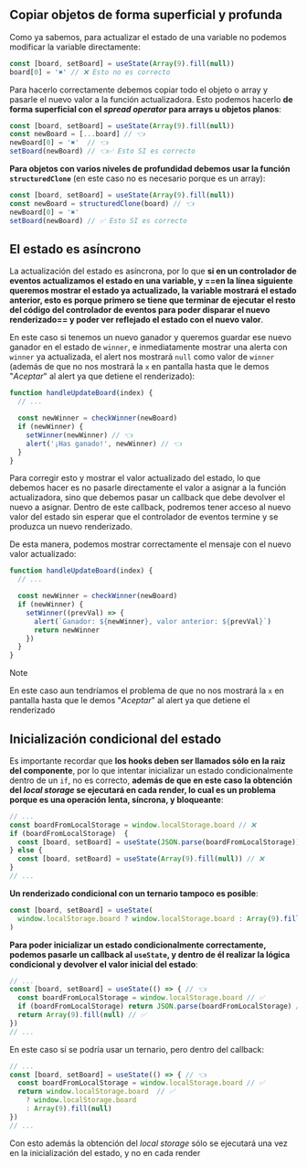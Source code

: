 ## Copiar objetos de forma superficial y profunda

Como ya sabemos, para actualizar el estado de una variable no podemos modificar la variable directamente:

```jsx
const [board, setBoard] = useState(Array(9).fill(null))
board[0] = '✖' // ❌ Esto no es correcto
```

Para hacerlo correctamente debemos copiar todo el objeto o array y pasarle el nuevo valor a la función actualizadora. Esto podemos hacerlo **de forma superficial con el _spread operator_ para arrays u objetos planos**:

```jsx
const [board, setBoard] = useState(Array(9).fill(null))
const newBoard = [...board] // 👈
newBoard[0] = '✖'  // 👈
setBoard(newBoard) // 👈✅ Esto SI es correcto
```

**Para objetos con varios niveles de profundidad debemos usar la función `structuredClone`** (en este caso no es necesario porque es un array):

```jsx
const [board, setBoard] = useState(Array(9).fill(null))
const newBoard = structuredClone(board) // 👈
newBoard[0] = '✖'
setBoard(newBoard) // ✅ Esto SI es correcto
```

## El estado es asíncrono

La actualización del estado es asíncrona, por lo que **si en un controlador de eventos actualizamos el estado en una variable, y ==en la línea siguiente queremos mostrar el estado ya actualizado, la variable mostrará el estado anterior, esto es porque primero se tiene que terminar de ejecutar el resto del código del controlador de eventos para poder disparar el nuevo renderizado== y poder ver reflejado el estado con el nuevo valor**.

En este caso si tenemos un nuevo ganador y queremos guardar ese nuevo ganador en el estado de `winner`, e inmediatamente mostrar una alerta con `winner` ya actualizada, el alert nos mostrará `null` como valor de `winner` (además de que no nos mostrará la  `x` en pantalla hasta que le demos "_Aceptar_" al alert ya que detiene el renderizado):

```jsx
function handleUpdateBoard(index) {
  // ...

  const newWinner = checkWinner(newBoard)
  if (newWinner) {
    setWinner(newWinner) // 👈
    alert('¡Has ganado!', newWinner) // 👈
  } 
}
```

Para corregir esto y mostrar el valor actualizado del estado, lo que debemos hacer es no pasarle directamente el valor a asignar a la función actualizadora, sino que debemos pasar un callback que debe devolver el nuevo a asignar. Dentro de este callback, podremos tener acceso al nuevo valor del estado sin esperar que el controlador de eventos termine y se produzca un nuevo renderizado.

De esta manera, podemos mostrar correctamente el mensaje con el nuevo valor actualizado:

```jsx
function handleUpdateBoard(index) {
  // ...

  const newWinner = checkWinner(newBoard)
  if (newWinner) {
    setWinner((prevVal) => {
      alert(`Ganador: ${newWinner}, valor anterior: ${prevVal}`)
      return newWinner
    })
  } 
}
```

>[!note]
>En este caso aun tendríamos el problema de que no nos mostrará la  `x` en pantalla hasta que le demos "_Aceptar_" al alert ya que detiene el renderizado

## Inicialización condicional del estado

Es importante recordar que **los hooks deben ser llamados sólo en la raiz del componente**, por lo que intentar inicializar un estado condicionalmente dentro de un `if`, no es correcto, **además de que en este caso la obtención del _local storage_ se ejecutará en cada render, lo cual es un problema porque es una operación lenta, síncrona, y bloqueante**:

```jsx
// ...
const boardFromLocalStorage = window.localStorage.board // ❌
if (boardFromLocalStorage)  {
  const [board, setBoard] = useState(JSON.parse(boardFromLocalStorage)) // ❌
} else {
  const [board, setBoard] = useState(Array(9).fill(null)) // ❌
}
// ...
```

**Un renderizado condicional con un ternario tampoco es posible**:

```jsx
const [board, setBoard] = useState(
  window.localStorage.board ? window.localStorage.board : Array(9).fill(null) // ❌
)
```

**Para poder inicializar un estado condicionalmente correctamente, podemos pasarle un callback al `useState`, y dentro de él realizar la lógica condicional y devolver el valor inicial del estado**:

```jsx
// ...
const [board, setBoard] = useState(() => { // 👈
  const boardFromLocalStorage = window.localStorage.board // ✅
  if (boardFromLocalStorage) return JSON.parse(boardFromLocalStorage) // ✅
  return Array(9).fill(null) // ✅
})
// ...
```

En este caso sí se podría usar un ternario, pero dentro del callback:

```jsx
// ...
const [board, setBoard] = useState(() => { // 👈
  const boardFromLocalStorage = window.localStorage.board // ✅
  return window.localStorage.board  // ✅
    ? window.localStorage.board 
    : Array(9).fill(null)
})
// ...
```

Con esto además la obtención del _local storage_ sólo se ejecutará una vez en la inicialización del estado, y no en cada render